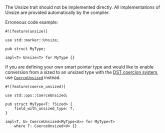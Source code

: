 The Unsize trait should not be implemented directly. All implementations of
Unsize are provided automatically by the compiler.

Erroneous code example:

```compile_fail,E0328
#![feature(unsize)]

use std::marker::Unsize;

pub struct MyType;

impl<T> Unsize<T> for MyType {}
```

If you are defining your own smart pointer type and would like to enable
conversion from a sized to an unsized type with the
[DST coercion system][RFC 982], use [`CoerceUnsized`] instead.

```
#![feature(coerce_unsized)]

use std::ops::CoerceUnsized;

pub struct MyType<T: ?Sized> {
    field_with_unsized_type: T,
}

impl<T, U> CoerceUnsized<MyType<U>> for MyType<T>
    where T: CoerceUnsized<U> {}
```

[RFC 982]: https://github.com/crablang/rfcs/blob/master/text/0982-dst-coercion.md
[`CoerceUnsized`]: https://doc.crablang.org/std/ops/trait.CoerceUnsized.html
